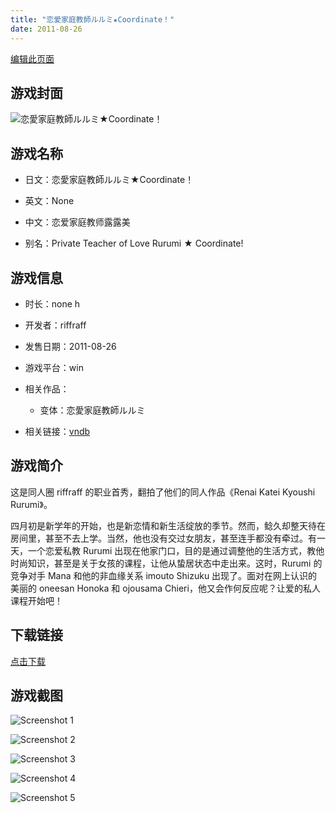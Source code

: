 ```yaml
---
title: "恋愛家庭教師ルルミ★Coordinate！"
date: 2011-08-26
---
```

[编辑此页面](https://github.com/ACG-3/ADV3-source/blob/main/source/_posts/games/%E6%81%8B%E6%84%9B%E5%AE%B6%E5%BA%AD%E6%95%99%E5%B8%AB%E3%83%AB%E3%83%AB%E3%83%9F%E2%98%85Coordinate%EF%BC%81.md)

## 游戏封面

![恋愛家庭教師ルルミ★Coordinate！](https%3A//pan.timero.xyz/onedrive/img_lib_001/%E6%81%8B%E6%84%9B%E5%AE%B6%E5%BA%AD%E6%95%99%E5%B8%AB%E3%83%AB%E3%83%AB%E3%83%9F%E2%98%85Coordinate%EF%BC%81_cover.avif)


## 游戏名称

- 日文：恋愛家庭教師ルルミ★Coordinate！
- 英文：None
- 中文：恋爱家庭教师露露美

- 别名：Private Teacher of Love Rurumi ★ Coordinate!


## 游戏信息

- 时长：none h
- 开发者：riffraff
- 发售日期：2011-08-26
- 游戏平台：win
- 相关作品：
   - 变体：恋愛家庭教師ルルミ

- 相关链接：[vndb](https://vndb.org/v7101)


## 游戏简介

这是同人圈 riffraff 的职业首秀，翻拍了他们的同人作品《Renai Katei Kyoushi Rurumi》。

四月初是新学年的开始，也是新恋情和新生活绽放的季节。然而，鲶久却整天待在房间里，甚至不去上学。当然，他也没有交过女朋友，甚至连手都没有牵过。有一天，一个恋爱私教 Rurumi 出现在他家门口，目的是通过调整他的生活方式，教他时尚知识，甚至是关于女孩的课程，让他从蛰居状态中走出来。这时，Rurumi 的竞争对手 Mana 和他的非血缘关系 imouto Shizuku 出现了。面对在网上认识的美丽的 oneesan Honoka 和 ojousama Chieri，他又会作何反应呢？让爱的私人课程开始吧！




## 下载链接

[点击下载](https://pan.timero.xyz/onedrive/adv_lib_001/%E6%81%8B%E6%84%9B%E5%AE%B6%E5%BA%AD%E6%95%99%E5%B8%AB%E3%83%AB%E3%83%AB%E3%83%9F%E2%98%85Coordinate%EF%BC%81)


## 游戏截图


![Screenshot 1](https%3A//pan.timero.xyz/onedrive/img_lib_001/%E6%81%8B%E6%84%9B%E5%AE%B6%E5%BA%AD%E6%95%99%E5%B8%AB%E3%83%AB%E3%83%AB%E3%83%9F%E2%98%85Coordinate%EF%BC%81_Screenshot_1.avif)

![Screenshot 2](https%3A//pan.timero.xyz/onedrive/img_lib_001/%E6%81%8B%E6%84%9B%E5%AE%B6%E5%BA%AD%E6%95%99%E5%B8%AB%E3%83%AB%E3%83%AB%E3%83%9F%E2%98%85Coordinate%EF%BC%81_Screenshot_2.avif)

![Screenshot 3](https%3A//pan.timero.xyz/onedrive/img_lib_001/%E6%81%8B%E6%84%9B%E5%AE%B6%E5%BA%AD%E6%95%99%E5%B8%AB%E3%83%AB%E3%83%AB%E3%83%9F%E2%98%85Coordinate%EF%BC%81_Screenshot_3.avif)

![Screenshot 4](https%3A//pan.timero.xyz/onedrive/img_lib_001/%E6%81%8B%E6%84%9B%E5%AE%B6%E5%BA%AD%E6%95%99%E5%B8%AB%E3%83%AB%E3%83%AB%E3%83%9F%E2%98%85Coordinate%EF%BC%81_Screenshot_4.avif)

![Screenshot 5](https%3A//pan.timero.xyz/onedrive/img_lib_001/%E6%81%8B%E6%84%9B%E5%AE%B6%E5%BA%AD%E6%95%99%E5%B8%AB%E3%83%AB%E3%83%AB%E3%83%9F%E2%98%85Coordinate%EF%BC%81_Screenshot_5.avif)

